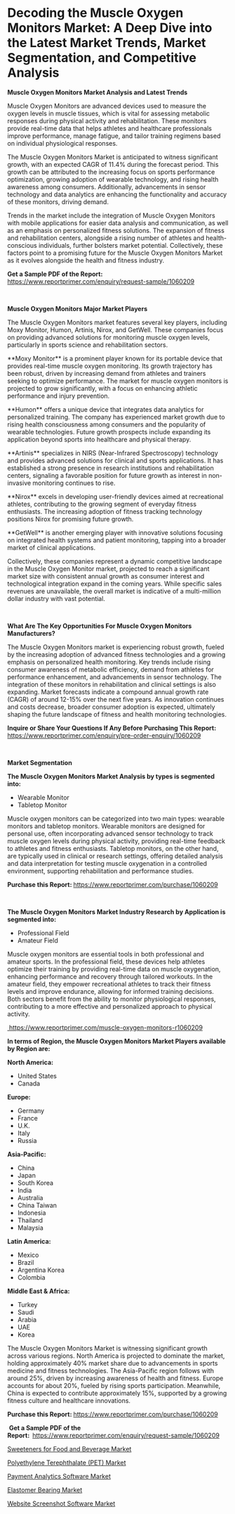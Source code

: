 <p><h1>Decoding the Muscle Oxygen Monitors Market: A Deep Dive into the Latest Market Trends, Market Segmentation, and Competitive Analysis</h1></p><p><strong>Muscle Oxygen Monitors Market Analysis and Latest Trends</strong></p>
<p><p>Muscle Oxygen Monitors are advanced devices used to measure the oxygen levels in muscle tissues, which is vital for assessing metabolic responses during physical activity and rehabilitation. These monitors provide real-time data that helps athletes and healthcare professionals improve performance, manage fatigue, and tailor training regimens based on individual physiological responses.</p><p>The Muscle Oxygen Monitors Market is anticipated to witness significant growth, with an expected CAGR of 11.4% during the forecast period. This growth can be attributed to the increasing focus on sports performance optimization, growing adoption of wearable technology, and rising health awareness among consumers. Additionally, advancements in sensor technology and data analytics are enhancing the functionality and accuracy of these monitors, driving demand.</p><p>Trends in the market include the integration of Muscle Oxygen Monitors with mobile applications for easier data analysis and communication, as well as an emphasis on personalized fitness solutions. The expansion of fitness and rehabilitation centers, alongside a rising number of athletes and health-conscious individuals, further bolsters market potential. Collectively, these factors point to a promising future for the Muscle Oxygen Monitors Market as it evolves alongside the health and fitness industry.</p></p>
<p><strong>Get a Sample PDF of the Report:&nbsp;</strong> <a href="https://www.reportprimer.com/enquiry/request-sample/1060209">https://www.reportprimer.com/enquiry/request-sample/1060209</a></p>
<p>&nbsp;</p>
<p><strong>Muscle Oxygen Monitors Major Market Players</strong></p>
<p><p>The Muscle Oxygen Monitors market features several key players, including Moxy Monitor, Humon, Artinis, Nirox, and GetWell. These companies focus on providing advanced solutions for monitoring muscle oxygen levels, particularly in sports science and rehabilitation sectors.</p><p>**Moxy Monitor** is a prominent player known for its portable device that provides real-time muscle oxygen monitoring. Its growth trajectory has been robust, driven by increasing demand from athletes and trainers seeking to optimize performance. The market for muscle oxygen monitors is projected to grow significantly, with a focus on enhancing athletic performance and injury prevention. </p><p>**Humon** offers a unique device that integrates data analytics for personalized training. The company has experienced market growth due to rising health consciousness among consumers and the popularity of wearable technologies. Future growth prospects include expanding its application beyond sports into healthcare and physical therapy.</p><p>**Artinis** specializes in NIRS (Near-Infrared Spectroscopy) technology and provides advanced solutions for clinical and sports applications. It has established a strong presence in research institutions and rehabilitation centers, signaling a favorable position for future growth as interest in non-invasive monitoring continues to rise.</p><p>**Nirox** excels in developing user-friendly devices aimed at recreational athletes, contributing to the growing segment of everyday fitness enthusiasts. The increasing adoption of fitness tracking technology positions Nirox for promising future growth.</p><p>**GetWell** is another emerging player with innovative solutions focusing on integrated health systems and patient monitoring, tapping into a broader market of clinical applications.</p><p>Collectively, these companies represent a dynamic competitive landscape in the Muscle Oxygen Monitor market, projected to reach a significant market size with consistent annual growth as consumer interest and technological integration expand in the coming years. While specific sales revenues are unavailable, the overall market is indicative of a multi-million dollar industry with vast potential.</p></p>
<p>&nbsp;</p>
<p><strong>What Are The Key Opportunities For Muscle Oxygen Monitors Manufacturers?</strong></p>
<p><p>The Muscle Oxygen Monitors market is experiencing robust growth, fueled by the increasing adoption of advanced fitness technologies and a growing emphasis on personalized health monitoring. Key trends include rising consumer awareness of metabolic efficiency, demand from athletes for performance enhancement, and advancements in sensor technology. The integration of these monitors in rehabilitation and clinical settings is also expanding. Market forecasts indicate a compound annual growth rate (CAGR) of around 12-15% over the next five years. As innovation continues and costs decrease, broader consumer adoption is expected, ultimately shaping the future landscape of fitness and health monitoring technologies.</p></p>
<p><strong>Inquire or Share Your Questions If Any Before Purchasing This Report:</strong> <a href="https://www.reportprimer.com/enquiry/pre-order-enquiry/1060209">https://www.reportprimer.com/enquiry/pre-order-enquiry/1060209</a></p>
<p>&nbsp;</p>
<p><strong>Market Segmentation</strong></p>
<p><strong>The Muscle Oxygen Monitors Market Analysis by types is segmented into:</strong></p>
<p><ul><li>Wearable Monitor</li><li>Tabletop Monitor</li></ul></p>
<p><p>Muscle oxygen monitors can be categorized into two main types: wearable monitors and tabletop monitors. Wearable monitors are designed for personal use, often incorporating advanced sensor technology to track muscle oxygen levels during physical activity, providing real-time feedback to athletes and fitness enthusiasts. Tabletop monitors, on the other hand, are typically used in clinical or research settings, offering detailed analysis and data interpretation for testing muscle oxygenation in a controlled environment, supporting rehabilitation and performance studies.</p></p>
<p><strong>Purchase this Report:&nbsp;</strong><a href="https://www.reportprimer.com/purchase/1060209">https://www.reportprimer.com/purchase/1060209</a></p>
<p>&nbsp;</p>
<p><strong>The Muscle Oxygen Monitors Market Industry Research by Application is segmented into:</strong></p>
<p><ul><li>Professional Field</li><li>Amateur Field</li></ul></p>
<p><p>Muscle oxygen monitors are essential tools in both professional and amateur sports. In the professional field, these devices help athletes optimize their training by providing real-time data on muscle oxygenation, enhancing performance and recovery through tailored workouts. In the amateur field, they empower recreational athletes to track their fitness levels and improve endurance, allowing for informed training decisions. Both sectors benefit from the ability to monitor physiological responses, contributing to a more effective and personalized approach to physical activity.</p></p>
<p><a href="https://www.reportprimer.com/muscle-oxygen-monitors-r1060209">&nbsp;https://www.reportprimer.com/muscle-oxygen-monitors-r1060209</a></p>
<p><strong>In terms of Region, the Muscle Oxygen Monitors Market Players available by Region are:</strong></p>
<p>
    <p> <strong> North America: </strong>
        <ul>
            <li>United States</li>
            <li>Canada</li>
        </ul>
        </p> 
    <p> <strong> Europe: </strong>
        <ul>
            <li>Germany</li>
            <li>France</li>
            <li>U.K.</li>
            <li>Italy</li>
            <li>Russia</li>
        </ul>
        </p> 
    <p> <strong> Asia-Pacific: </strong>
        <ul>
            <li>China</li>
            <li>Japan</li>
            <li>South Korea</li>
            <li>India</li>
            <li>Australia</li>
            <li>China Taiwan</li>
            <li>Indonesia</li>
            <li>Thailand</li>
            <li>Malaysia</li>
        </ul>
        </p> 
    <p> <strong> Latin America: </strong>
        <ul>
            <li>Mexico</li>
            <li>Brazil</li>
            <li>Argentina Korea</li>
            <li>Colombia</li>
        </ul>
        </p> 
    <p> <strong> Middle East & Africa: </strong>
        <ul>
            <li>Turkey</li>
            <li>Saudi</li>
            <li>Arabia</li>
            <li>UAE</li>
            <li>Korea</li>
        </ul>
    </p>
    </p>
<p><p>The Muscle Oxygen Monitors Market is witnessing significant growth across various regions. North America is projected to dominate the market, holding approximately 40% market share due to advancements in sports medicine and fitness technologies. The Asia-Pacific region follows with around 25%, driven by increasing awareness of health and fitness. Europe accounts for about 20%, fueled by rising sports participation. Meanwhile, China is expected to contribute approximately 15%, supported by a growing fitness culture and healthcare innovations.</p></p>
<p><strong>Purchase this Report: </strong><a href="https://www.reportprimer.com/purchase/1060209">https://www.reportprimer.com/purchase/1060209</a></p>
<p>&nbsp;<strong>Get a Sample PDF of the Report:&nbsp;&nbsp;</strong><a href="https://www.reportprimer.com/enquiry/request-sample/1060209">https://www.reportprimer.com/enquiry/request-sample/1060209</a></p>
<p><strong></strong></p>
<p><p><a href="https://issuu.com/reportprime-2/docs/sweeteners-for-food-and-beverage-ma_484d0330023093">Sweeteners for Food and Beverage Market</a></p><p><a href="https://medium.com/@sosoelmasry38_97887/strategic-roadmap-global-polyethylene-terephthalate-pet-market-insights-and-opportunities-2024-4378597a4801?postPublishedType=repub">Polyethylene Terephthalate (PET) Market</a></p><p><a href="https://www.linkedin.com/pulse/global-perspectives-payment-analytics-software-market-trends-ertqc">Payment Analytics Software Market</a></p><p><a href="https://issuu.com/reportprime-2/docs/elastomer-bearing-market-size-2030._324e220cbbe901">Elastomer Bearing Market</a></p><p><a href="https://www.linkedin.com/pulse/what-growth-opportunities-challenges-website-screenshot-software-1gczc">Website Screenshot Software Market</a></p></p>